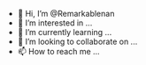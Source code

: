 - 👋 Hi, I’m @Remarkablenan
- 👀 I’m interested in ...
- 🌱 I’m currently learning ...
- 💞️ I’m looking to collaborate on ...
- 📫 How to reach me ...

<!---
Remarkablenan/Remarkablenan is a ✨ special ✨ repository because its `README.md` (this file) appears on your GitHub profile.
You can click the Preview link to take a look at your changes.
--->
